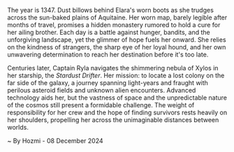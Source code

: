 
The year is 1347.  Dust billows behind Elara's worn boots as she trudges across the sun-baked plains of Aquitaine.  Her worn map, barely legible after months of travel, promises a hidden monastery rumored to hold a cure for her ailing brother.  Each day is a battle against hunger, bandits, and the unforgiving landscape, yet the glimmer of hope fuels her onward.  She relies on the kindness of strangers, the sharp eye of her loyal hound, and her own unwavering determination to reach her destination before it's too late.

Centuries later, Captain Ryla navigates the shimmering nebula of Xylos in her starship, the *Stardust Drifter*.  Her mission: to locate a lost colony on the far side of the galaxy, a journey spanning light-years and fraught with perilous asteroid fields and unknown alien encounters.  Advanced technology aids her, but the vastness of space and the unpredictable nature of the cosmos still present a formidable challenge. The weight of responsibility for her crew and the hope of finding survivors rests heavily on her shoulders, propelling her across the unimaginable distances between worlds.

~ By Hozmi - 08 December 2024
